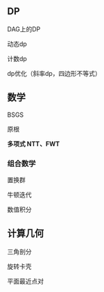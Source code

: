 ## DP

DAG上的DP

动态dp

计数dp

dp优化（斜率dp，四边形不等式）



## 数学

BSGS

原根

**多项式 NTT、FWT**

### 组合数学

置换群

牛顿迭代

数值积分



## 计算几何

三角剖分

旋转卡壳

平面最近点对

